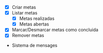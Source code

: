 - [x] Criar metas
- [x] Listar metas
    - [x] Metas realizadas
    - [x] Metas abertas
- [x]  Marcar/Desmarcar metas como concluida
- [x] Remover metas
- Sistema de mensages